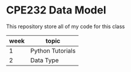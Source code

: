 # CPE232 Data Model
This repository store all of my code for this class

| week | topic |
|------| ---------|
| 1    | Python Tutorials|
| 2     | Data Type |

